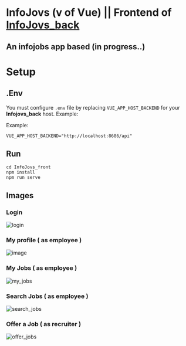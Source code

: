 # InfoJovs (v of Vue) || Frontend of [InfoJovs_back](https://github.com/joseangelcrn/InfoJovs_back)

 
## An infojobs app based (in progress..) 

# Setup 

## .Env 
You must configure `.env` file by replacing `VUE_APP_HOST_BACKEND` for your **Infojovs_back** host. Example:

Example: 
```
VUE_APP_HOST_BACKEND="http://localhost:8686/api" 
```

## Run
```
cd InfoJovs_front
npm install
npm run serve
```

 
## Images 

### Login

![login](https://github.com/joseangelcrn/InfoJovs_front/assets/47973568/57437325-0f2c-40d3-9845-5fca8e85c56b)

### My profile ( as employee )

![image](https://github.com/joseangelcrn/InfoJovs_front/assets/47973568/22cb01be-fecb-4ea0-833e-ac2ef939cc9b)


### My Jobs ( as employee )

![my_jobs](https://github.com/joseangelcrn/InfoJovs_front/assets/47973568/779a4ba6-06bf-48f1-a918-577d25171281)


### Search Jobs ( as employee )

![search_jobs](https://github.com/joseangelcrn/InfoJovs_front/assets/47973568/5cd22adb-0018-4cd4-86e9-fa83796565c5)


### Offer a Job ( as recruiter )

![offer_jobs](https://github.com/joseangelcrn/InfoJovs_front/assets/47973568/93e93f3c-3cc7-4ae1-8c60-a8f70e84b3c6)
